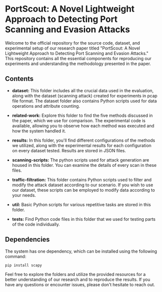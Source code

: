 # PortScout: A Novel Lightweight Approach to Detecting Port Scanning and Evasion Attacks

Welcome to the official repository for the source code, dataset, and experimental setup of our research paper titled "PortScout: A Novel Lightweight Approach to Detecting Port Scanning and Evasion Attacks." This repository contains all the essential components for reproducing our experiments and understanding the methodology presented in the paper.

## Contents

- **dataset:** This folder includes all the crucial data used in the evaluation, along with the dataset (scanning attack) created for experiments in pcap file format. The dataset folder also contains Python scripts used for data operations and attribute counting.

- **related-work:** Explore this folder to find the five methods discussed in the paper, which we use for comparison. The experimental code is available, allowing you to observe how each method was executed and how the system handled it.

- **results:** In this folder, you'll find different configurations of the methods we utilized, along with the experimental results for each configuration on every dataset tested. Results are stored in JSON files.

- **scanning-scripts:** The python scripts used for attack generation are housed in this folder. You can examine the details of every scan in these files.

- **traffic-filtration:** This folder contains Python scripts used to filter and modify the attack dataset according to our scenario. If you wish to use our dataset, these scripts can be employed to modify data according to your needs.

- **util:** Basic Python scripts for various repetitive tasks are stored in this folder.

- **tests:** Find Python code files in this folder that we used for testing parts of the code individually.

## Dependencies

The system has one dependency, which can be installed using the following command:

```bash
pip install scapy
````


Feel free to explore the folders and utilize the provided resources for a better understanding of our research and to reproduce the results. If you have any questions or encounter issues, please don't hesitate to reach out.
